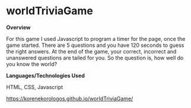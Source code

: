 # worldTriviaGame
<strong>Overview</strong>


For this game I used Javascript to program a timer for the page, once the game started. There are 5 questions and you have 120 seconds to guess the right answers. At the end of the game, your correct, incorrect and unanswered questions are tailed for you. So the question is, how well do you know the world? 


<strong>Languages/Technologies Used</strong>


HTML, CSS, Javascript


https://korenekorologos.github.io/worldTriviaGame/
